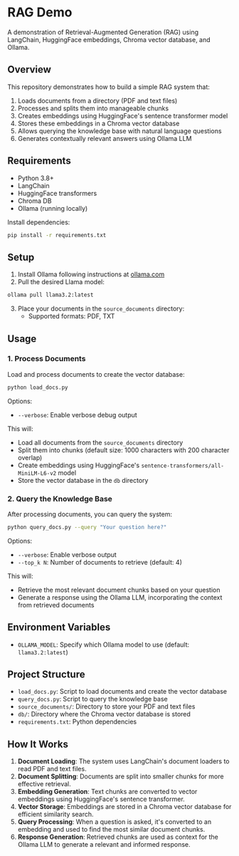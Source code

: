 # RAG Demo

A demonstration of Retrieval-Augmented Generation (RAG) using LangChain, HuggingFace embeddings, Chroma vector database, and Ollama.

## Overview

This repository demonstrates how to build a simple RAG system that:

1. Loads documents from a directory (PDF and text files)
2. Processes and splits them into manageable chunks
3. Creates embeddings using HuggingFace's sentence transformer model
4. Stores these embeddings in a Chroma vector database
5. Allows querying the knowledge base with natural language questions
6. Generates contextually relevant answers using Ollama LLM

## Requirements

- Python 3.8+
- LangChain
- HuggingFace transformers
- Chroma DB
- Ollama (running locally)

Install dependencies:

```bash
pip install -r requirements.txt
```

## Setup

1. Install Ollama following instructions at [ollama.com](https://ollama.com)
2. Pull the desired Llama model:

```bash
ollama pull llama3.2:latest
```

3. Place your documents in the `source_documents` directory:
   - Supported formats: PDF, TXT

## Usage

### 1. Process Documents

Load and process documents to create the vector database:

```bash
python load_docs.py
```

Options:
- `--verbose`: Enable verbose debug output

This will:
- Load all documents from the `source_documents` directory
- Split them into chunks (default size: 1000 characters with 200 character overlap)
- Create embeddings using HuggingFace's `sentence-transformers/all-MiniLM-L6-v2` model
- Store the vector database in the `db` directory

### 2. Query the Knowledge Base

After processing documents, you can query the system:

```bash
python query_docs.py --query "Your question here?"
```

Options:
- `--verbose`: Enable verbose output
- `--top_k N`: Number of documents to retrieve (default: 4)

This will:
- Retrieve the most relevant document chunks based on your question
- Generate a response using the Ollama LLM, incorporating the context from retrieved documents

## Environment Variables

- `OLLAMA_MODEL`: Specify which Ollama model to use (default: `llama3.2:latest`)

## Project Structure

- `load_docs.py`: Script to load documents and create the vector database
- `query_docs.py`: Script to query the knowledge base
- `source_documents/`: Directory to store your PDF and text files
- `db/`: Directory where the Chroma vector database is stored
- `requirements.txt`: Python dependencies

## How It Works

1. **Document Loading**: The system uses LangChain's document loaders to read PDF and text files.
2. **Document Splitting**: Documents are split into smaller chunks for more effective retrieval.
3. **Embedding Generation**: Text chunks are converted to vector embeddings using HuggingFace's sentence transformer.
4. **Vector Storage**: Embeddings are stored in a Chroma vector database for efficient similarity search.
5. **Query Processing**: When a question is asked, it's converted to an embedding and used to find the most similar document chunks.
6. **Response Generation**: Retrieved chunks are used as context for the Ollama LLM to generate a relevant and informed response.

